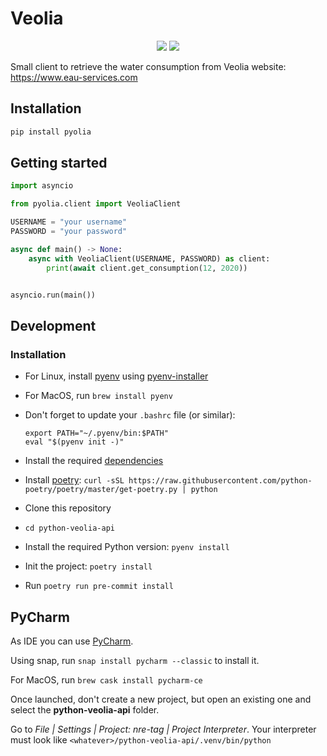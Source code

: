 # Veolia

<p align=center>
    <a href="https://github.com/tetienne/python-veolia-api/actions"><img src="https://github.com/tetienne/python-veolia-api/workflows/CI/badge.svg"/></a>
    <a href="https://github.com/psf/black"><img src="https://img.shields.io/badge/code%20style-black-000000.svg" /></a>
</p>

Small client to retrieve the water consumption from Veolia website: https://www.eau-services.com
## Installation

```bash
pip install pyolia
```

## Getting started

```python
import asyncio

from pyolia.client import VeoliaClient

USERNAME = "your username"
PASSWORD = "your password"

async def main() -> None:
    async with VeoliaClient(USERNAME, PASSWORD) as client:
        print(await client.get_consumption(12, 2020))


asyncio.run(main())
```

## Development

### Installation

- For Linux, install [pyenv](https://github.com/pyenv/pyenv) using [pyenv-installer](https://github.com/pyenv/pyenv-installer)
- For MacOS, run `brew install pyenv`
- Don't forget to update your `.bashrc` file (or similar):
  ```
  export PATH="~/.pyenv/bin:$PATH"
  eval "$(pyenv init -)"
  ```
- Install the required [dependencies](https://github.com/pyenv/pyenv/wiki#suggested-build-environment)
- Install [poetry](https://python-poetry.org): `curl -sSL https://raw.githubusercontent.com/python-poetry/poetry/master/get-poetry.py | python`

- Clone this repository
- `cd python-veolia-api`
- Install the required Python version: `pyenv install`
- Init the project: `poetry install`
- Run `poetry run pre-commit install`

## PyCharm

As IDE you can use [PyCharm](https://www.jetbrains.com/pycharm/).

Using snap, run `snap install pycharm --classic` to install it.

For MacOS, run `brew cask install pycharm-ce`

Once launched, don't create a new project, but open an existing one and select the **python-veolia-api** folder.

Go to _File | Settings | Project: nre-tag | Project Interpreter_. Your interpreter must look like `<whatever>/python-veolia-api/.venv/bin/python`
